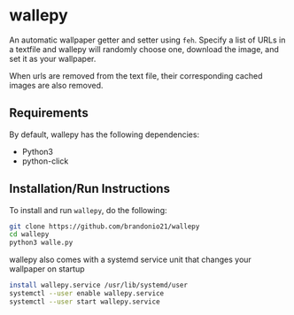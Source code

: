 wallepy
=======
An automatic wallpaper getter and setter using `feh`. Specify a list of URLs in
a textfile and wallepy will randomly choose one, download the image, and set it
as your wallpaper.

When urls are removed from the text file, their corresponding 
cached images are also removed.


## Requirements
By default, wallepy has the following dependencies:
* Python3
* python-click

## Installation/Run Instructions
To install and run `wallepy`, do the following:

```bash
git clone https://github.com/brandonio21/wallepy
cd wallepy
python3 walle.py
```

wallepy also comes with a systemd service unit that changes your wallpaper on
startup

```bash
install wallepy.service /usr/lib/systemd/user
systemctl --user enable wallepy.service
systemctl --user start wallepy.service
```
